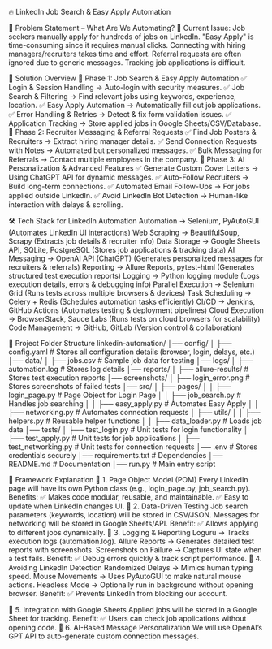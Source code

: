  
 
🔥 LinkedIn Job Search & Easy Apply Automation


📌 Problem Statement – What Are We Automating?
🚨 Current Issue:
Job seekers manually apply for hundreds of jobs on LinkedIn.
"Easy Apply" is time-consuming since it requires manual clicks.
Connecting with hiring managers/recruiters takes time and effort.
Referral requests are often ignored due to generic messages.
Tracking job applications is difficult.

🎯 Solution Overview
🚀 Phase 1: Job Search & Easy Apply Automation
 ✅ Login & Session Handling → Auto-login with security measures.
 ✅ Job Search & Filtering → Find relevant jobs using keywords, experience, location.
 ✅ Easy Apply Automation → Automatically fill out job applications.
 ✅ Error Handling & Retries → Detect & fix form validation issues.
 ✅ Application Tracking → Store applied jobs in Google Sheets/CSV/Database.
🚀 Phase 2: Recruiter Messaging & Referral Requests
 ✅ Find Job Posters & Recruiters → Extract hiring manager details.
 ✅ Send Connection Requests with Notes → Automated but personalized messages.
 ✅ Bulk Messaging for Referrals → Contact multiple employees in the company.
🚀 Phase 3: AI Personalization & Advanced Features
 ✅ Generate Custom Cover Letters → Using ChatGPT API for dynamic messages.
 ✅ Auto-Follow Recruiters → Build long-term connections.
 ✅ Automated Email Follow-Ups → For jobs applied outside LinkedIn.
 ✅ Avoid LinkedIn Bot Detection → Human-like interaction with delays & scrolling.

🛠 Tech Stack for LinkedIn Automation
Automation → Selenium, PyAutoGUI (Automates LinkedIn UI interactions)
Web Scraping → BeautifulSoup, Scrapy (Extracts job details & recruiter info)
Data Storage → Google Sheets API, SQLite, PostgreSQL (Stores job applications & tracking data)
AI Messaging → OpenAI API (ChatGPT) (Generates personalized messages for recruiters & referrals)
Reporting → Allure Reports, pytest-html (Generates structured test execution reports)
Logging → Python logging module (Logs execution details, errors & debugging info)
Parallel Execution → Selenium Grid (Runs tests across multiple browsers & devices)
Task Scheduling → Celery + Redis (Schedules automation tasks efficiently)
CI/CD → Jenkins, GitHub Actions (Automates testing & deployment pipelines)
Cloud Execution → BrowserStack, Sauce Labs (Runs tests on cloud browsers for scalability)
Code Management → GitHub, GitLab (Version control & collaboration)

📂 Project Folder Structure
linkedin-automation/
│── config/
│   ├── config.yaml          # Stores all configuration details (browser, login, delays, etc.)
│── data/
│   ├── jobs.csv             # Sample job data for testing
│── logs/
│   ├── automation.log       # Stores log details
│── reports/
│   ├── allure-results/      # Stores test execution reports
│── screenshots/
│   ├── login_error.png      # Stores screenshots of failed tests
│── src/
│   ├── pages/
│   │   ├── login_page.py    # Page Object for Login Page
│   │   ├── job_search.py    # Handles job searching
│   │   ├── easy_apply.py    # Automates Easy Apply
│   │   ├── networking.py    # Automates connection requests
│   ├── utils/
│   │   ├── helpers.py       # Reusable helper functions
│   │   ├── data_loader.py   # Loads job data
│── tests/
│   ├── test_login.py        # Unit tests for login functionality
│   ├── test_apply.py        # Unit tests for job applications
│   ├── test_networking.py   # Unit tests for connection requests
│── .env                     # Stores credentials securely
│── requirements.txt          # Dependencies
│── README.md                 # Documentation
│── run.py                    # Main entry script


🚀 Framework Explanation
📌 1. Page Object Model (POM)
Every LinkedIn page will have its own Python class (e.g., login_page.py, job_search.py).
Benefits:
 ✅ Makes code modular, reusable, and maintainable.
 ✅ Easy to update when LinkedIn changes UI.
📌 2. Data-Driven Testing
Job search parameters (keywords, location) will be stored in CSV/JSON.
Messages for networking will be stored in Google Sheets/API.
Benefit:
 ✅ Allows applying to different jobs dynamically.
📌 3. Logging & Reporting
Loguru → Tracks execution logs (automation.log).
Allure Reports → Generates detailed test reports with screenshots.
Screenshots on Failure → Captures UI state when a test fails.
Benefit:
 ✅ Debug errors quickly & track script performance.
📌 4. Avoiding LinkedIn Detection
Randomized Delays → Mimics human typing speed.
Mouse Movements → Uses PyAutoGUI to make natural mouse actions.
Headless Mode → Optionally run in background without opening browser.
Benefit:
 ✅ Prevents LinkedIn from blocking our account.

📌 5. Integration with Google Sheets
Applied jobs will be stored in a Google Sheet for tracking.
Benefit:
 ✅ Users can check job applications without opening code.
📌 6. AI-Based Message Personalization
We will use OpenAI’s GPT API to auto-generate custom connection messages.





